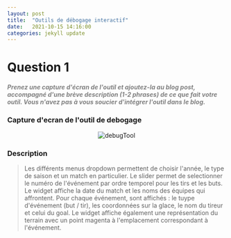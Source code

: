 ```yaml
---
layout: post
title:  "Outils de débogage interactif"
date:   2021-10-15 14:16:00
categories: jekyll update
---
```


# Question 1

##### <span style="color:grey">Prenez une capture d'écran de l'outil et ajoutez-la au blog post, accompagné d'une brève description (1-2 phrases) de ce que fait votre outil. Vous n'avez pas à vous soucier d'intégrer l'outil dans le blog.</span>

### Capture d'ecran de l'outil de debogage

<p align="center">
  <img src="/assets/debugTool/debugTool.jpg" alt="debugTool"/>
</p>


### Description

>Les différents menus dropdown permettent de choisir l'année, le type de saison et un match en particulier.
Le slider permet de selectionner le numéro de l'événement par ordre temporel pour les tirs et les buts.
Le widget affiche la date du match et les noms des équipes qui affrontent.
Pour chaque événement, sont affichés : le tuype d'événement (but / tir), les coordonnées sur la glace, le nom du tireur et celui du goal.
Le widget affiche également une représentation du terrain avec un point magenta à l'emplacement correspondant à l'événement.
